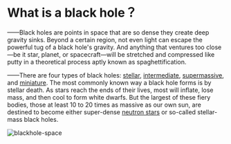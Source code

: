 #            What is a **black hole**？

——Black holes are points in space that are so dense they create deep gravity sinks. Beyond a certain region, not even light can escape the powerful tug of a black hole's gravity. And anything that ventures too close—be it star, planet, or spacecraft—will be stretched and compressed like putty in a theoretical process aptly known as spaghettification.

——There are four types of black holes: <u>stellar</u>, <u>intermediate</u>, <u>supermassive</u>, and <u>miniature</u>. The most commonly known way a black hole forms is by stellar death. As stars reach the ends of their lives, most will inflate, lose mass, and then cool to form white dwarfs. But the largest of these fiery bodies, those at least 10 to 20 times as massive as our own sun, are destined to become either super-dense <u>neutron stars</u> or so-called stellar-mass black holes.

![blackhole-space](../images/Whatisablackhole/blackhole-space.gif)